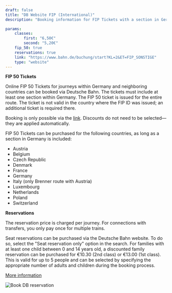 ```yaml
---
draft: false
title: "DB Website FIP (International)"
description: "Booking information for FIP Tickets with a section in Germany."

params:
    classes:
        first: "6,50€"
        second: "5,20€"
    fip_50: true
    reservations: true
    link: "https://www.bahn.de/buchung/start?KL=2&ET=FIP_SONSTIGE"
    type: "website"
---
```


**FIP 50 Tickets**

Online FIP 50 Tickets for journeys within Germany and neighboring countries can be booked via Deutsche Bahn. The tickets must include at least one section within Germany. The FIP 50 ticket is issued for the entire route. The ticket is not valid in the country where the FIP ID was issued; an additional ticket is required there.

Booking is only possible via the [link](https://www.bahn.de/buchung/start?KL=2&ET=FIP_SONSTIGE). Discounts do not need to be selected—they are applied automatically.

FIP 50 Tickets can be purchased for the following countries, as long as a section in Germany is included:

- Austria
- Belgium
- Czech Republic
- Denmark
- France
- Germany
- Italy (only Brenner route with Austria)
- Luxembourg
- Netherlands
- Poland
- Switzerland

**Reservations**

The reservation price is charged per journey. For connections with transfers, you only pay once for multiple trains.

Seat reservations can be purchased via the Deutsche Bahn website. To do so, select the "Seat reservation only" option in the search. For families with at least one child between 0 and 14 years old, a discounted family reservation can be purchased for €10.30 (2nd class) or €13.00 (1st class). This is valid for up to 5 people and can be selected by specifying the appropriate number of adults and children during the booking process.

[More information](https://www.bahn.de/angebot/zusatzticket/sitzplatzreservierung)

![Book DB reservation](db_reservation.webp)

